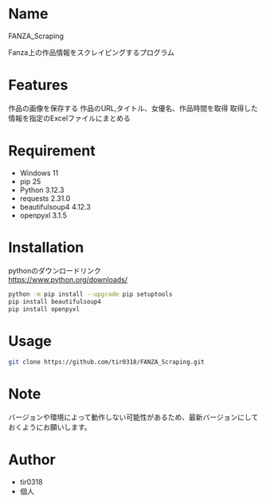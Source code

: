 # Name

FANZA_Scraping

Fanza上の作品情報をスクレイピングするプログラム

# Features

作品の画像を保存する
作品のURL,タイトル、女優名、作品時間を取得
取得した情報を指定のExcelファイルにまとめる

# Requirement

* Windows 11
* pip 25
* Python 3.12.3
* requests 2.31.0
* beautifulsoup4 4.12.3
* openpyxl 3.1.5

# Installation

pythonのダウンロードリンク<br>
https://www.python.org/downloads/

```bash
python -m pip install --upgrade pip setuptools
pip install beautifulsoup4
pip install openpyxl
```

# Usage

```bash
git clone https://github.com/tir0318/FANZA_Scraping.git
```

# Note

バージョンや環境によって動作しない可能性があるため、最新バージョンにしておくようにお願いします。

# Author

* tir0318
* 個人
